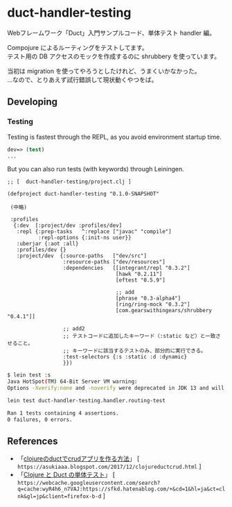 # duct-handler-testing

Webフレームワーク「Duct」入門サンプルコード、単体テスト handler 編。

Compojure によるルーティングをテストしてます。<br>
テスト用の DB アクセスのモックを作成するのに shrubbery を使っています。<br>

当初は migration を使ってやろうとしたけれど、うまくいかなかった。<br>
…なので、とりあえず試行錯誤して現状動くやつをば。<br>


## Developing

<!---

### Setup

When you first clone this repository, run:

```sh
lein duct setup
```

This will create files for local configuration, and prep your system
for the project.

### Environment

To begin developing, start with a REPL.

```sh
lein repl
```

Then load the development environment.

```clojure
user=> (dev)
:loaded
```

Run `go` to prep and initiate the system.

```clojure
dev=> (go)
:duct.server.http.jetty/starting-server {:port 3000}
:initiated
```

By default this creates a web server at <http://localhost:3000>.

When you make changes to your source files, use `reset` to reload any
modified files and reset the server.

```clojure
dev=> (reset)
:reloading (...)
:resumed
```

-->

### Testing

Testing is fastest through the REPL, as you avoid environment startup
time.

```clojure
dev=> (test)
...
```

But you can also run tests (with keywords) through Leiningen.

```edn
;; [  duct-handler-testing/project.clj ]

(defproject duct-handler-testing "0.1.0-SNAPSHOT"

 (中略)

 :profiles
  {:dev  [:project/dev :profiles/dev]
   :repl {:prep-tasks   ^:replace ["javac" "compile"]
          :repl-options {:init-ns user}}
   :uberjar {:aot :all}
   :profiles/dev {}
   :project/dev  {:source-paths   ["dev/src"]
                  :resource-paths ["dev/resources"]
                  :dependencies   [[integrant/repl "0.3.2"]
                                   [hawk "0.2.11"]
                                   [eftest "0.5.9"]

                                   ;; add
                                   [phrase "0.3-alpha4"]
                                   [ring/ring-mock "0.3.2"]
                                   [com.gearswithingears/shrubbery "0.4.1"]]
                                   
                  ;; add2
                  ;; テストコードに追加したキーワード（:static など）と一致させること。
                  ;; キーワードに該当するテストのみ、部分的に実行できる。
                  :test-selectors {:s :static :d :dynamic}
                  }})
```

```sh
$ lein test :s
Java HotSpot(TM) 64-Bit Server VM warning: 
Options -Xverify:none and -noverify were deprecated in JDK 13 and will likely be removed in a future release.

lein test duct-handler-testing.handler.routing-test

Ran 1 tests containing 4 assertions.
0 failures, 0 errors.

```

<!---

## Legal

Copyright © 2021 FIXME

-->

## References

- 「[clojureのductでcrudアプリを作る方法][1]」 [ `https://asukiaaa.blogspot.com/2017/12/clojureductcrud.html` ]<br>
- 「[Clojure と Duct の単体テスト][2]」 [ `https://webcache.googleusercontent.com/search?q=cache:wyR4h6_n7VAJ:https://sfkd.hatenablog.com/+&cd=1&hl=ja&ct=clnk&gl=jp&client=firefox-b-d` ]<br>

[1]: https://asukiaaa.blogspot.com/2017/12/clojureductcrud.html
[2]: https://webcache.googleusercontent.com/search?q=cache:wyR4h6_n7VAJ:https://sfkd.hatenablog.com/+&cd=1&hl=ja&ct=clnk&gl=jp&client=firefox-b-d
